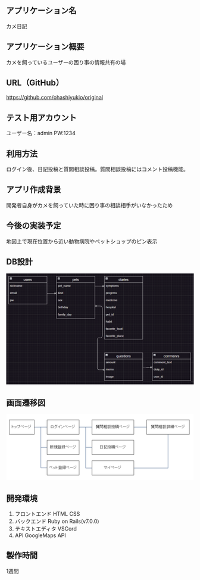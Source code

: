 ## アプリケーション名 
カメ日記
## アプリケーション概要
カメを飼っているユーザーの困り事の情報共有の場
## URL（GitHub）
https://github.com/ohashiyukio/original
## テスト用アカウント
ユーザー名：admin
PW:1234
## 利用方法　
ログイン後、日記投稿と質問相談投稿。質問相談投稿にはコメント投稿機能。

## アプリ作成背景
開発者自身がカメを飼っていた時に困り事の相談相手がいなかったため
## 今後の実装予定
地図上で現在位置から近い動物病院やペットショップのピン表示

## DB設計
![alt text](image.png)

## 画面遷移図
![alt text](image-1.png)

## 開発環境
1. フロントエンド
HTML CSS
2. バックエンド
Ruby on Rails(v7.0.0)
3. テキストエディタ
VSCord
4. API
GoogleMaps API

## 製作時間
1週間


